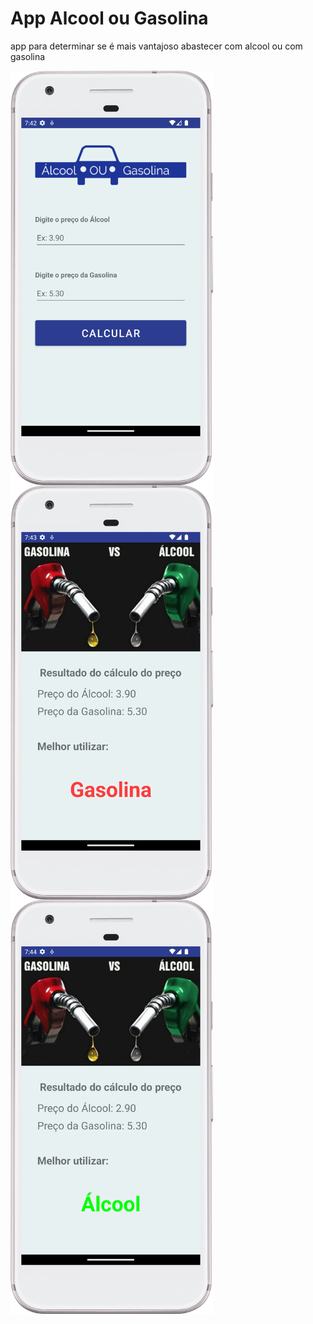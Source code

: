# App Alcool ou Gasolina
 app para determinar se é mais vantajoso abastecer com alcool ou com gasolina
 
 <img align="left" src="https://github.com/Rafael-720/App-Alcool-ou-Gasolina/blob/main/tela1.png?raw=true" width="324px"/>

<img align="left" src="https://github.com/Rafael-720/App-Alcool-ou-Gasolina/blob/main/tela2.png?raw=true" width="324px"/>

<img src="https://github.com/Rafael-720/App-Alcool-ou-Gasolina/blob/main/tela3.png?raw=true" width="324px"/>
